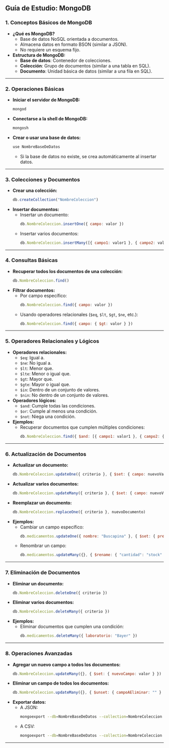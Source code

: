 ## **Guía de Estudio: MongoDB**

### **1. Conceptos Básicos de MongoDB**
- **¿Qué es MongoDB?**
  - Base de datos NoSQL orientada a documentos.
  - Almacena datos en formato BSON (similar a JSON).
  - No requiere un esquema fijo.
- **Estructura de MongoDB:**
  - **Base de datos**: Contenedor de colecciones.
  - **Colección**: Grupo de documentos (similar a una tabla en SQL).
  - **Documento**: Unidad básica de datos (similar a una fila en SQL).

---

### **2. Operaciones Básicas**
- **Iniciar el servidor de MongoDB:**
  ```bash
  mongod
  ```
- **Conectarse a la shell de MongoDB:**
  ```bash
  mongosh
  ```
- **Crear o usar una base de datos:**
  ```javascript
  use NombreBaseDeDatos
  ```
  - Si la base de datos no existe, se crea automáticamente al insertar datos.

---

### **3. Colecciones y Documentos**
- **Crear una colección:**
  ```javascript
  db.createCollection("NombreColeccion")
  ```
- **Insertar documentos:**
  - Insertar un documento:
    ```javascript
    db.NombreColeccion.insertOne({ campo: valor })
    ```
  - Insertar varios documentos:
    ```javascript
    db.NombreColeccion.insertMany([{ campo1: valor1 }, { campo2: valor2 }])
    ```

---

### **4. Consultas Básicas**
- **Recuperar todos los documentos de una colección:**
  ```javascript
  db.NombreColeccion.find()
  ```
- **Filtrar documentos:**
  - Por campo específico:
    ```javascript
    db.NombreColeccion.find({ campo: valor })
    ```
  - Usando operadores relacionales (`$eq`, `$lt`, `$gt`, `$ne`, etc.):
    ```javascript
    db.NombreColeccion.find({ campo: { $gt: valor } })
    ```



 
---

### **5. Operadores Relacionales y Lógicos**
- **Operadores relacionales:**
  - `$eq`: Igual a.
  - `$ne`: No igual a.
  - `$lt`: Menor que.
  - `$lte`: Menor o igual que.
  - `$gt`: Mayor que.
  - `$gte`: Mayor o igual que.
  - `$in`: Dentro de un conjunto de valores.
  - `$nin`: No dentro de un conjunto de valores.
- **Operadores lógicos:**
  - `$and`: Cumple todas las condiciones.
  - `$or`: Cumple al menos una condición.
  - `$not`: Niega una condición.
- **Ejemplos:**
  - Recuperar documentos que cumplen múltiples condiciones:
    ```javascript
    db.NombreColeccion.find({ $and: [{ campo1: valor1 }, { campo2: { $gt: valor2 } }] })
    ```

---

### **6. Actualización de Documentos**
- **Actualizar un documento:**
  ```javascript
  db.NombreColeccion.updateOne({ criterio }, { $set: { campo: nuevoValor } })
  ```
- **Actualizar varios documentos:**
  ```javascript
  db.NombreColeccion.updateMany({ criterio }, { $set: { campo: nuevoValor } })
  ```
- **Reemplazar un documento:**
  ```javascript
  db.NombreColeccion.replaceOne({ criterio }, nuevoDocumento)
  ```
- **Ejemplos:**
  - Cambiar un campo específico:
    ```javascript
    db.medicamentos.updateOne({ nombre: "Buscapina" }, { $set: { precio: 6.00 } })
    ```
  - Renombrar un campo:
    ```javascript
    db.medicamentos.updateMany({}, { $rename: { "cantidad": "stock" } })
    ```

---

### **7. Eliminación de Documentos**
- **Eliminar un documento:**
  ```javascript
  db.NombreColeccion.deleteOne({ criterio })
  ```
- **Eliminar varios documentos:**
  ```javascript
  db.NombreColeccion.deleteMany({ criterio })
  ```
- **Ejemplos:**
  - Eliminar documentos que cumplen una condición:
    ```javascript
    db.medicamentos.deleteMany({ laboratorio: "Bayer" })
    ```

---

### **8. Operaciones Avanzadas**
- **Agregar un nuevo campo a todos los documentos:**
  ```javascript
  db.NombreColeccion.updateMany({}, { $set: { nuevoCampo: valor } })
  ```
- **Eliminar un campo de todos los documentos:**
  ```javascript
  db.NombreColeccion.updateMany({}, { $unset: { campoAEliminar: "" } })
  ```
- **Exportar datos:**
  - A JSON:
    ```bash
    mongoexport --db=NombreBaseDeDatos --collection=NombreColeccion --out=archivo.json
    ```
  - A CSV:
    ```bash
    mongoexport --db=NombreBaseDeDatos --collection=NombreColeccion --type=csv --fields=campo1,campo2 --out=archivo.csv
    ```

---

